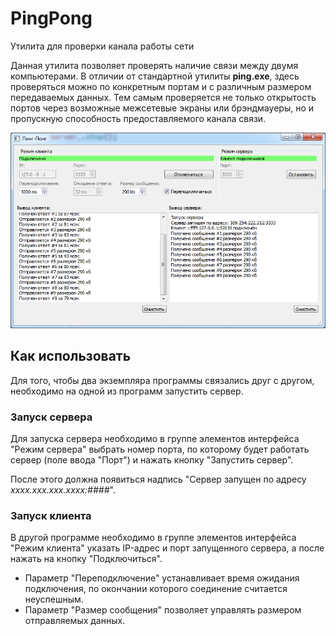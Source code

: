 # PingPong
Утилита для проверки канала работы сети

Данная утилита позволяет проверять наличие связи между двумя компьютерами. В отличии от стандартной утилиты **ping.exe**, здесь проверяться можно по конкретным портам и с различным размером передаваемых данных. Тем самым проверяется не только открытость портов через возможные межсетевые экраны или брэндмауеры, но и пропускную способность предоставляемого канала связи.

![Окно приложения](doc/screenshot.png)

## Как использовать

Для того, чтобы два экземпляра программы связались друг с другом, необходимо на одной из программ запустить сервер.

### Запуск сервера

Для запуска сервера необходимо в группе элементов интерфейса "Режим сервера" выбрать номер порта, по которому будет работать сервер (поле ввода "Порт") и нажать кнопку "Запустить сервер".

После этого должна появиться надпись "Сервер запущен по адресу *xxxx.xxx.xxx.xxxx:####*".

### Запуск клиента

В другой программе необходимо в группе элементов интерфейса "Режим клиента" указать IP-адрес и порт запущенного сервера, а после нажать на кнопку "Подключиться".


* Параметр "Переподключение" устанавливает время ожидания подключения, по окончании которого соединение считается неуспешным.
* Параметр "Размер сообщения" позволяет управлять размером отправляемых данных.